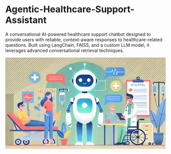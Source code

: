 # Agentic-Healthcare-Support-Assistant
A conversational AI-powered healthcare support chatbot designed to provide users with reliable, context-aware responses to healthcare-related questions. Built using LangChain, FAISS, and a custom LLM model, it leverages advanced conversational retrieval techniques.

![AI Medical Assistant Picture](assets/medbot.webp)
